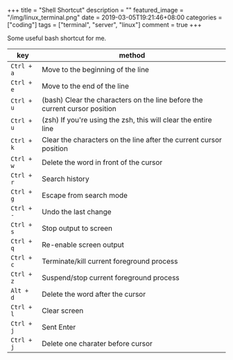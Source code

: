 +++
title = "Shell Shortcut"
description = ""
featured_image = "/img/linux_terminal.png"
date = 2019-03-05T19:21:46+08:00
categories = ["coding"]
tags = ["terminal", "server", "linux"]
comment = true
+++

Some useful bash shortcut for me.

| key        | method                                                                     |
| ---------- | -------------------------------------------------------------------------- |
| `Ctrl + a` | Move to the beginning of the line                                          |
| `Ctrl + e` | Move to the end of the line                                                |
| `Ctrl + u` | (bash) Clear the characters on the line before the current cursor position |
| `Ctrl + u` | (zsh) If you're using the zsh, this will clear the entire line             |
| `Ctrl + k` | Clear the characters on the line after the current cursor position         |
| `Ctrl + w` | Delete the word in front of the cursor                                     |
| `Ctrl + r` | Search history                                                             |
| `Ctrl + g` | Escape from search mode                                                    |
| `Ctrl + -` | Undo the last change                                                       |
| `Ctrl + s` | Stop output to screen                                                      |
| `Ctrl + q` | Re-enable screen output                                                    |
| `Ctrl + c` | Terminate/kill current foreground process                                  |
| `Ctrl + z` | Suspend/stop current foreground process                                    |
| `Alt + d`  | Delete the word after the cursor                                           |
| `Ctrl + l` | Clear screen                                                               |
| `Ctrl + j` | Sent Enter                                                                 |
| `Ctrl + j` | Delete one charater before cursor                                          |

